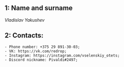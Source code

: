 ## 1: Name and surname
*Vladislav Yakushev*
## 2: Contacts:
    - Phone number: +375 29 891-30-03;
    - VK: https://vk.com/redrop;
    - Instagram: https://instagram.com/vselenskiy_otets;
    - Discord nickname: Pivaldi#2497;